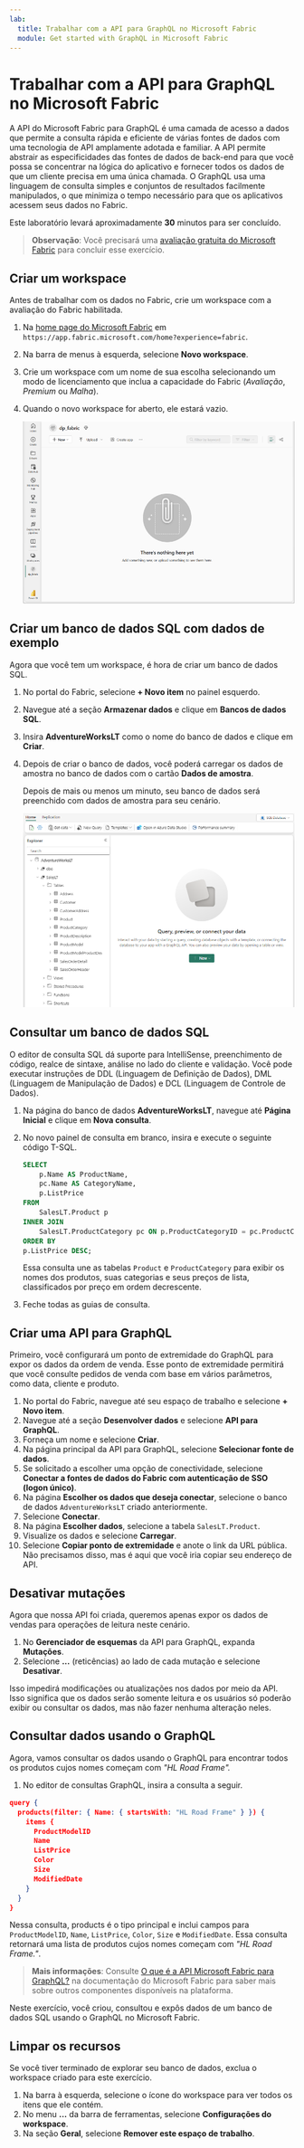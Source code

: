 ```yaml
---
lab:
  title: Trabalhar com a API para GraphQL no Microsoft Fabric
  module: Get started with GraphQL in Microsoft Fabric
---
```


# Trabalhar com a API para GraphQL no Microsoft Fabric

A API do Microsoft Fabric para GraphQL é uma camada de acesso a dados que permite a consulta rápida e eficiente de várias fontes de dados com uma tecnologia de API amplamente adotada e familiar. A API permite abstrair as especificidades das fontes de dados de back-end para que você possa se concentrar na lógica do aplicativo e fornecer todos os dados de que um cliente precisa em uma única chamada. O GraphQL usa uma linguagem de consulta simples e conjuntos de resultados facilmente manipulados, o que minimiza o tempo necessário para que os aplicativos acessem seus dados no Fabric.

Este laboratório levará aproximadamente **30** minutos para ser concluído.

> **Observação**: Você precisará uma [avaliação gratuita do Microsoft Fabric](https://learn.microsoft.com/fabric/get-started/fabric-trial) para concluir esse exercício.

## Criar um workspace

Antes de trabalhar com os dados no Fabric, crie um workspace com a avaliação do Fabric habilitada.

1. Na [home page do Microsoft Fabric](https://app.fabric.microsoft.com/home?experience=fabric) em `https://app.fabric.microsoft.com/home?experience=fabric`.
1. Na barra de menus à esquerda, selecione **Novo workspace**.
1. Crie um workspace com um nome de sua escolha selecionando um modo de licenciamento que inclua a capacidade do Fabric (*Avaliação*, *Premium* ou *Malha*).
1. Quando o novo workspace for aberto, ele estará vazio.

    ![Captura de tela de um espaço de trabalho vazio no Fabric.](./Images/new-workspace.png)

## Criar um banco de dados SQL com dados de exemplo

Agora que você tem um workspace, é hora de criar um banco de dados SQL.

1. No portal do Fabric, selecione **+ Novo item** no painel esquerdo.
1. Navegue até a seção **Armazenar dados** e clique em **Bancos de dados SQL**.
1. Insira **AdventureWorksLT** como o nome do banco de dados e clique em **Criar**.
1. Depois de criar o banco de dados, você poderá carregar os dados de amostra no banco de dados com o cartão **Dados de amostra**.

    Depois de mais ou menos um minuto, seu banco de dados será preenchido com dados de amostra para seu cenário.

    ![Captura de tela de um novo banco de dados carregado com dados de amostra.](./Images/sql-database-sample.png)

## Consultar um banco de dados SQL

O editor de consulta SQL dá suporte para IntelliSense, preenchimento de código, realce de sintaxe, análise no lado do cliente e validação. Você pode executar instruções de DDL (Linguagem de Definição de Dados), DML (Linguagem de Manipulação de Dados) e DCL (Linguagem de Controle de Dados).

1. Na página do banco de dados **AdventureWorksLT**, navegue até **Página Inicial** e clique em **Nova consulta**.
1. No novo painel de consulta em branco, insira e execute o seguinte código T-SQL.

    ```sql
    SELECT 
        p.Name AS ProductName,
        pc.Name AS CategoryName,
        p.ListPrice
    FROM 
        SalesLT.Product p
    INNER JOIN 
        SalesLT.ProductCategory pc ON p.ProductCategoryID = pc.ProductCategoryID
    ORDER BY 
    p.ListPrice DESC;
    ```
    
    Essa consulta une as tabelas `Product` e `ProductCategory` para exibir os nomes dos produtos, suas categorias e seus preços de lista, classificados por preço em ordem decrescente.

1. Feche todas as guias de consulta.

## Criar uma API para GraphQL

Primeiro, você configurará um ponto de extremidade do GraphQL para expor os dados da ordem de venda. Esse ponto de extremidade permitirá que você consulte pedidos de venda com base em vários parâmetros, como data, cliente e produto.

1. No portal do Fabric, navegue até seu espaço de trabalho e selecione **+ Novo item**.
1. Navegue até a seção **Desenvolver dados** e selecione **API para GraphQL**.
1. Forneça um nome e selecione **Criar**.
1. Na página principal da API para GraphQL, selecione **Selecionar fonte de dados**.
1. Se solicitado a escolher uma opção de conectividade, selecione **Conectar a fontes de dados do Fabric com autenticação de SSO (logon único)**.
1. Na página **Escolher os dados que deseja conectar**, selecione o banco de dados `AdventureWorksLT` criado anteriormente.
1. Selecione **Conectar**.
1. Na página **Escolher dados**, selecione a tabela `SalesLT.Product`. 
1. Visualize os dados e selecione **Carregar**.
1. Selecione **Copiar ponto de extremidade** e anote o link da URL pública. Não precisamos disso, mas é aqui que você iria copiar seu endereço de API.

## Desativar mutações

Agora que nossa API foi criada, queremos apenas expor os dados de vendas para operações de leitura neste cenário.

1. No **Gerenciador de esquemas** da API para GraphQL, expanda **Mutações**.
1. Selecione **...** (reticências) ao lado de cada mutação e selecione **Desativar**.

Isso impedirá modificações ou atualizações nos dados por meio da API. Isso significa que os dados serão somente leitura e os usuários só poderão exibir ou consultar os dados, mas não fazer nenhuma alteração neles.

## Consultar dados usando o GraphQL

Agora, vamos consultar os dados usando o GraphQL para encontrar todos os produtos cujos nomes começam com *"HL Road Frame".*

1. No editor de consultas GraphQL, insira a consulta a seguir.

```json
query {
  products(filter: { Name: { startsWith: "HL Road Frame" } }) {
    items {
      ProductModelID
      Name
      ListPrice
      Color
      Size
      ModifiedDate
    }
  }
}
```

Nessa consulta, products é o tipo principal e inclui campos para `ProductModelID`, `Name`, `ListPrice`, `Color`, `Size` e `ModifiedDate`. Essa consulta retornará uma lista de produtos cujos nomes começam com *"HL Road Frame."*.

> **Mais informações**: Consulte [O que é a API Microsoft Fabric para GraphQL?](https://learn.microsoft.com/fabric/data-engineering/api-graphql-overview) na documentação do Microsoft Fabric para saber mais sobre outros componentes disponíveis na plataforma.

Neste exercício, você criou, consultou e expôs dados de um banco de dados SQL usando o GraphQL no Microsoft Fabric.

## Limpar os recursos

Se você tiver terminado de explorar seu banco de dados, exclua o workspace criado para este exercício.

1. Na barra à esquerda, selecione o ícone do workspace para ver todos os itens que ele contém.
2. No menu **…** da barra de ferramentas, selecione **Configurações do workspace**.
3. Na seção **Geral**, selecione **Remover este espaço de trabalho**.

